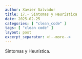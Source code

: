 ```yaml
---
author: Xavier Salvador
title: 17.- Síntomas y Heurística
date: 2025-02-25
categories: [ "clean_code" ]
tags: [ "clean code" ]
layout: post
excerpt_separator: <!--more-->
---
```


Síntomas y Heurística.